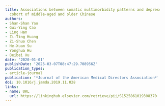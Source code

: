 ```yaml
---
title: Associations between somatic multimorbidity patterns and depression in a longitudinal
  cohort of middle-aged and older Chinese
authors:
- Shan-Shan Yao
- Gui-Ying Cao
- Ling Han
- Zi-Ting Huang
- Zi-Shuo Chen
- He-Xuan Su
- Yonghua Hu
- Beibei Xu
date: '2020-01-01'
publishDate: '2025-03-07T08:47:29.708956Z'
publication_types:
- article-journal
publication: '*Journal of the American Medical Directors Association*'
doi: 10.1016/j.jamda.2019.11.028
links:
- name: URL
  url: https://linkinghub.elsevier.com/retrieve/pii/S1525861019308370
---
```


